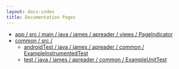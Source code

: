 ```yaml
---
layout: docs-index
title: Documentation Pages
---
```

- [app / src / main / java / james / apreader / views / PageIndicator](app/src/main/java/james/apreader/views/PageIndicator)
- [common / src /](common/src)
	- [androidTest / java / james / apreader / common / ExampleInstrumentedTest](common/src/androidTest/java/james/apreader/common/ExampleInstrumentedTest)
	- [test / java / james / apreader / common / ExampleUnitTest](common/src/test/java/james/apreader/common/ExampleUnitTest)
